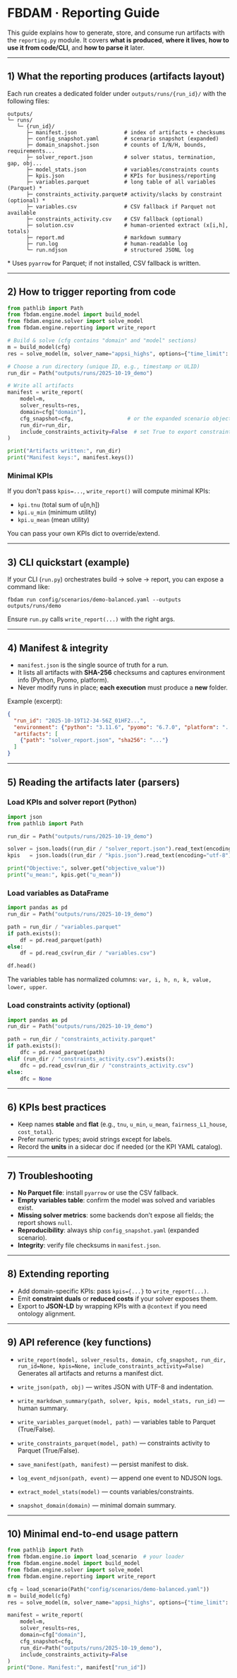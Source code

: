 # FBDAM · Reporting Guide

This guide explains how to generate, store, and consume run artifacts with the `reporting.py` module.
It covers **what is produced**, **where it lives**, **how to use it from code/CLI**, and **how to parse it** later.

---

## 1) What the reporting produces (artifacts layout)

Each run creates a dedicated folder under `outputs/runs/{run_id}/` with the following files:

```
outputs/
└─ runs/
   └─ {run_id}/
      ├─ manifest.json               # index of artifacts + checksums
      ├─ config_snapshot.yaml        # scenario snapshot (expanded)
      ├─ domain_snapshot.json        # counts of I/N/H, bounds, requirements...
      ├─ solver_report.json          # solver status, termination, gap, obj...
      ├─ model_stats.json            # variables/constraints counts
      ├─ kpis.json                   # KPIs for business/reporting
      ├─ variables.parquet           # long table of all variables (Parquet) *
      ├─ constraints_activity.parquet# activity/slacks by constraint (optional) *
      ├─ variables.csv               # CSV fallback if Parquet not available
      ├─ constraints_activity.csv    # CSV fallback (optional)
      ├─ solution.csv                # human-oriented extract (x[i,h], totals)
      ├─ report.md                   # markdown summary
      ├─ run.log                     # human-readable log
      └─ run.ndjson                  # structured JSONL log
```
\* Uses `pyarrow` for Parquet; if not installed, CSV fallback is written.

---

## 2) How to trigger reporting from code

```python
from pathlib import Path
from fbdam.engine.model import build_model
from fbdam.engine.solver import solve_model
from fbdam.engine.reporting import write_report

# Build & solve (cfg contains "domain" and "model" sections)
m = build_model(cfg)
res = solve_model(m, solver_name="appsi_highs", options={"time_limit": 5})

# Choose a run directory (unique ID, e.g., timestamp or ULID)
run_dir = Path("outputs/runs/2025-10-19_demo")

# Write all artifacts
manifest = write_report(
    model=m,
    solver_results=res,
    domain=cfg["domain"],
    cfg_snapshot=cfg,                 # or the expanded scenario object
    run_dir=run_dir,
    include_constraints_activity=False  # set True to export constraint activity
)

print("Artifacts written:", run_dir)
print("Manifest keys:", manifest.keys())
```

### Minimal KPIs
If you don't pass `kpis=...`, `write_report()` will compute minimal KPIs:
- `kpi.tnu` (total sum of u[n,h])  
- `kpi.u_min` (minimum utility)  
- `kpi.u_mean` (mean utility)

You can pass your own KPIs dict to override/extend.

---

## 3) CLI quickstart (example)

If your CLI (`run.py`) orchestrates build → solve → report, you can expose a command like:
```
fbdam run config/scenarios/demo-balanced.yaml --outputs outputs/runs/demo
```
Ensure `run.py` calls `write_report(...)` with the right args.

---

## 4) Manifest & integrity

- `manifest.json` is the single source of truth for a run.  
- It lists all artifacts with **SHA-256** checksums and captures environment info (Python, Pyomo, platform).  
- Never modify runs in place; **each execution** must produce a **new** folder.

Example (excerpt):
```json
{
  "run_id": "2025-10-19T12-34-56Z_01HF2...",
  "environment": {"python": "3.11.6", "pyomo": "6.7.0", "platform": "..."},
  "artifacts": [
    {"path": "solver_report.json", "sha256": "..."}
  ]
}
```

---

## 5) Reading the artifacts later (parsers)

### Load KPIs and solver report (Python)
```python
import json
from pathlib import Path

run_dir = Path("outputs/runs/2025-10-19_demo")

solver = json.loads((run_dir / "solver_report.json").read_text(encoding="utf-8"))
kpis   = json.loads((run_dir / "kpis.json").read_text(encoding="utf-8"))["kpi"]

print("Objective:", solver.get("objective_value"))
print("u_mean:", kpis.get("u_mean"))
```

### Load variables as DataFrame
```python
import pandas as pd
run_dir = Path("outputs/runs/2025-10-19_demo")

path = run_dir / "variables.parquet"
if path.exists():
    df = pd.read_parquet(path)
else:
    df = pd.read_csv(run_dir / "variables.csv")

df.head()
```
The variables table has normalized columns: `var, i, h, n, k, value, lower, upper`.

### Load constraints activity (optional)
```python
import pandas as pd
run_dir = Path("outputs/runs/2025-10-19_demo")

path = run_dir / "constraints_activity.parquet"
if path.exists():
    dfc = pd.read_parquet(path)
elif (run_dir / "constraints_activity.csv").exists():
    dfc = pd.read_csv(run_dir / "constraints_activity.csv")
else:
    dfc = None
```

---

## 6) KPIs best practices

- Keep names **stable** and **flat** (e.g., `tnu`, `u_min`, `u_mean`, `fairness_L1_house`, `cost_total`).  
- Prefer numeric types; avoid strings except for labels.  
- Record the **units** in a sidecar doc if needed (or the KPI YAML catalog).

---

## 7) Troubleshooting

- **No Parquet file**: install `pyarrow` or use the CSV fallback.  
- **Empty variables table**: confirm the model was solved and variables exist.  
- **Missing solver metrics**: some backends don’t expose all fields; the report shows `null`.  
- **Reproducibility**: always ship `config_snapshot.yaml` (expanded scenario).  
- **Integrity**: verify file checksums in `manifest.json`.

---

## 8) Extending reporting

- Add domain-specific KPIs: pass `kpis={...}` to `write_report(...)`.  
- Emit **constraint duals** or **reduced costs** if your solver exposes them.  
- Export to **JSON-LD** by wrapping KPIs with a `@context` if you need ontology alignment.

---

## 9) API reference (key functions)

- `write_report(model, solver_results, domain, cfg_snapshot, run_dir, run_id=None, kpis=None, include_constraints_activity=False)`  
  Generates all artifacts and returns a manifest dict.

- `write_json(path, obj)` — writes JSON with UTF-8 and indentation.  
- `write_markdown_summary(path, solver, kpis, model_stats, run_id)` — human summary.  
- `write_variables_parquet(model, path)` — variables table to Parquet (True/False).  
- `write_constraints_parquet(model, path)` — constraints activity to Parquet (True/False).  
- `save_manifest(path, manifest)` — persist manifest to disk.  
- `log_event_ndjson(path, event)` — append one event to NDJSON logs.  
- `extract_model_stats(model)` — counts variables/constraints.  
- `snapshot_domain(domain)` — minimal domain summary.

---

## 10) Minimal end-to-end usage pattern

```python
from pathlib import Path
from fbdam.engine.io import load_scenario  # your loader
from fbdam.engine.model import build_model
from fbdam.engine.solver import solve_model
from fbdam.engine.reporting import write_report

cfg = load_scenario(Path("config/scenarios/demo-balanced.yaml"))
m = build_model(cfg)
res = solve_model(m, solver_name="appsi_highs", options={"time_limit": 5})

manifest = write_report(
    model=m,
    solver_results=res,
    domain=cfg["domain"],
    cfg_snapshot=cfg,
    run_dir=Path("outputs/runs/2025-10-19_demo"),
    include_constraints_activity=False
)
print("Done. Manifest:", manifest["run_id"])
```
